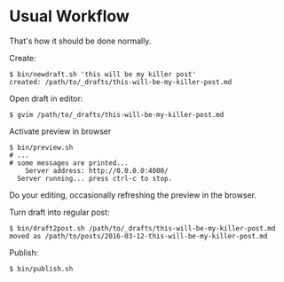 # Usual Workflow

That's how it should be done normally.

Create:

    $ bin/newdraft.sh 'this will be my killer post'
    created: /path/to/_drafts/this-will-be-my-killer-post.md

Open draft in editor:

    $ gvim /path/to/_drafts/this-will-be-my-killer-post.md

Activate preview in browser

    $ bin/preview.sh
    # ...
    # some messages are printed...
        Server address: http://0.0.0.0:4000/
      Server running... press ctrl-c to stop.

Do your editing, occasionally refreshing the preview in the browser.

Turn draft into regular post:

    $ bin/draft2post.sh /path/to/_drafts/this-will-be-my-killer-post.md
    moved as /path/to/posts/2016-03-12-this-will-be-my-killer-post.md

Publish:

    $ bin/publish.sh
